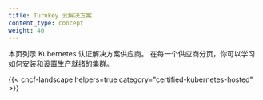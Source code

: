 ```yaml
---
title: Turnkey 云解决方案
content_type: concept
weight: 40
---
```


本页列示 Kubernetes 认证解决方案供应商。
在每一个供应商分页，你可以学习如何安装和设置生产就绪的集群。


{{< cncf-landscape helpers=true category="certified-kubernetes-hosted" >}}
